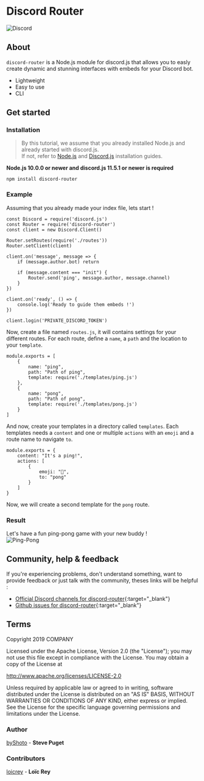 # Discord Router
![Discord](https://img.shields.io/discord/598919127125458947.svg?color=%237289DA&label=COMPANY&logo=discord&logoColor=white&style=flat-square)

## About

```discord-router``` is a Node.js module for discord.js that allows you to easly create dynamic and stunning interfaces with embeds for your Discord bot.
- Lightweight
- Easy to use
- CLI

## Get started

### Installation
> By this tutorial, we assume that you already installed Node.js and already started with discord.js.
<br>If not, refer to [Node.js](https://github.com/discordjs/discord.js/tree/stable#installation) and [Discord.js](https://github.com/discordjs/discord.js/tree/stable#installation) installation guides.

**Node.js 10.0.0 or newer and discord.js 11.5.1 or newer is required**
      
    npm install discord-router
    
### Example
Assuming that you already made your index file, lets start !
```node
const Discord = require('discord.js')
const Router = require('discord-router')
const client = new Discord.Client()

Router.setRoutes(require('./routes'))
Router.setClient(client)

client.on('message', message => {
    if (message.author.bot) return

    if (message.content === "init") {
        Router.send('ping', message.author, message.channel)
    }
})

client.on('ready', () => {
    console.log('Ready to guide them embeds !')
})

client.login('PRIVATE_DISCORD_TOKEN')
```

Now, create a file named ``routes.js``, it will contains settings for your different routes.
For each route, define a ``name``, a ``path`` and the location to your ``template``.
```node
module.exports = [
    {
        name: "ping",
        path: "Path of ping",
        template: require('./templates/ping.js')
    },
    {
        name: "pong",
        path: "Path of pong",
        template: require('./templates/pong.js')
    }
]
```

And now, create your templates in a directory called ``templates``.
Each templates needs a ``content`` and one or multiple ``actions`` with an ``emoji`` and a route name to navigate ``to``.
```node
module.exports = {
    content: "It's a ping!",
    actions: [
        {
            emoji: "🏓",
            to: "pong"
        }
    ]
}
```

Now, we will create a second template for the ``pong`` route.

### Result
Let's have a fun ping-pong game with your new buddy !<br>
![Ping-Pong](https://gyazo.com/915c7e881d15737612714f5fb0a3bdb5)

## Community, help & feedback
If you're experiencing problems, don't understand something, want to provide feedback or just talk with the community, theses links will be helpful :
- [Official Discord channels for discord-router](https://discord.gg/mQVVMc9){:target="_blank"}
- [Github issues for discord-router](https://github.com/byShoto/Discord-router/issues){:target="_blank"}

## Terms
   Copyright 2019 COMPANY

   Licensed under the Apache License, Version 2.0 (the "License");
   you may not use this file except in compliance with the License.
   You may obtain a copy of the License at

   http://www.apache.org/licenses/LICENSE-2.0

   Unless required by applicable law or agreed to in writing, software
   distributed under the License is distributed on an "AS IS" BASIS,
   WITHOUT WARRANTIES OR CONDITIONS OF ANY KIND, either express or implied.
   See the License for the specific language governing permissions and
   limitations under the License.

### Author
[byShoto](https://github.com/byShoto) - **Steve Puget**
### Contributors
[loicrey](https://github.com/loicrey) - **Loïc Rey**
